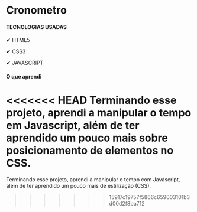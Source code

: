 # Cronometro

#### TECNOLOGIAS USADAS

✔ HTML5

✔ CSS3

✔ JAVASCRIPT


#### O que aprendi

<<<<<<< HEAD
Terminando esse projeto, aprendi a manipular o tempo em Javascript, além de ter aprendido um pouco mais sobre posicionamento de elementos no CSS.
=======
Terminando esse projeto, aprendi a manipular o tempo com Javascript, além de ter aprendido um pouco mais de estilização (CSS).
>>>>>>> 15917c19757f5866c659003101b3d00d2f8ba712
